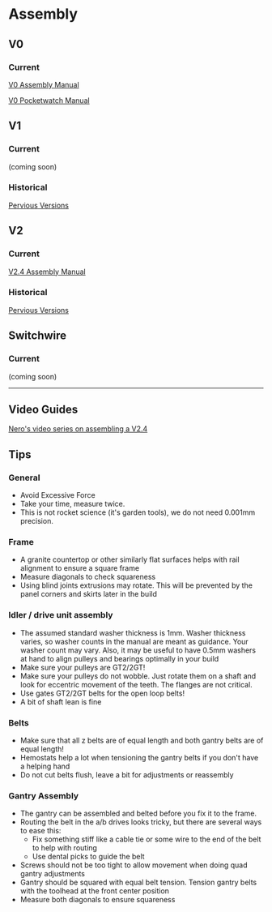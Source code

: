 # Assembly

## V0

### Current

[V0 Assembly Manual](./manuals/V0_Assembly_Manual.pdf)

[V0 Pocketwatch Manual](./manuals/VORON_Pocketwatch_Assembly_Manual.pdf)

## V1

### Current

(coming soon)

### Historical

[Pervious Versions](./manuals/historical)

## V2

### Current

[V2.4 Assembly Manual](./manuals/V2.4_Assembly_Manual.pdf)

### Historical

[Pervious Versions](./manuals/historical)

## Switchwire

### Current

(coming soon)

---


## Video Guides

[Nero's video series on assembling a V2.4](https://www.youtube.com/playlist?list=PL7zrGeKp_8CR7oSREn46GCAteJdN9XGzW)

## Tips

### General

* Avoid Excessive Force
* Take your time, measure twice.
* This is not rocket science (it's garden tools), we do not need 0.001mm precision.

### Frame


* A granite countertop or other similarly flat surfaces helps with rail alignment to ensure a square frame
* Measure diagonals to check squareness
* Using blind joints extrusions may rotate. This will be prevented by the panel corners and skirts later in the build

### Idler / drive unit assembly

* The assumed standard washer thickness is 1mm. Washer thickness varies, so washer counts in the manual are meant as guidance. Your washer count may vary. Also, it may be useful to have 0.5mm washers at hand to align pulleys and bearings optimally in your build
* Make sure your pulleys are GT2/2GT!
* Make sure your pulleys do not wobble. Just rotate them on a shaft and look for eccentric movement of the teeth. The flanges are not critical.
* Use gates GT2/2GT belts for the open loop belts!
* A bit of shaft lean is fine

### Belts

* Make sure that all z belts are of equal length and both gantry belts are of equal length!
* Hemostats help a lot when tensioning the gantry belts if you don't have a helping hand
* Do not cut belts flush, leave a bit for adjustments or reassembly

### Gantry Assembly

* The gantry can be assembled and belted before you fix it to the frame.
* Routing the belt in the a/b drives looks tricky, but there are several ways to ease this:
	* Fix something stiff like a cable tie or some wire to the end of the belt to help with routing
	* Use dental picks to guide the belt
* Screws should not be too tight to allow movement when doing quad gantry adjustments
* Gantry should be squared with equal belt tension. Tension gantry belts with the toolhead at the front center position
* Measure both diagonals to ensure squareness
 
